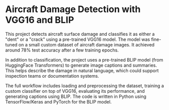 # Aircraft Damage Detection with VGG16 and BLIP

This project detects aircraft surface damage and classifies it as either a "dent" or a "crack" using a pre-trained VGG16 model. The model was fine-tuned on a small custom dataset of aircraft damage images. It achieved around 78% test accuracy after a few training epochs.

In addition to classification, the project uses a pre-trained BLIP model (from HuggingFace Transformers) to generate image captions and summaries. This helps describe the damage in natural language, which could support inspection teams or documentation systems.

The full workflow includes loading and preprocessing the dataset, training a custom classifier on top of VGG16, evaluating its performance, and generating captions using BLIP. The code is written in Python using TensorFlow/Keras and PyTorch for the BLIP model.
